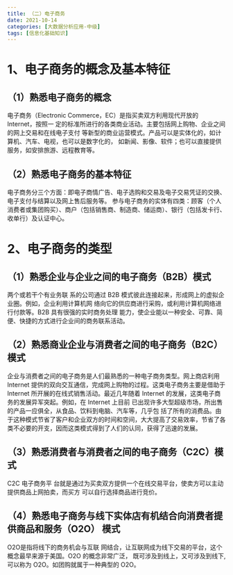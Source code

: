```yaml
---
title: （二）电子商务
date: 2021-10-14
categories: [大数据分析应用-中级]
tags: [信息化基础知识]
---
```



# 1、电子商务的概念及基本特征 
## （1）熟悉电子商务的概念 
电子商务（Electronic Commerce，EC）是指买卖双方利用现代开放的 Internet，按照一 定的标准所进行的各类商业活动。主要包括网上购物、企业之间的网上交易和在线电子支付 等新型的商业运营模式。产品可以是实体化的，如计算机、汽车、电视，也可以是数字化的， 如新闻、影像、软件；也可以直接提供服务，如安排旅游、远程教育等。
## （2）熟悉电子商务的基本特征 
电子商务分三个方面：即电子商情广告、电子选购和交易及电子交易凭证的交换、电子支付与结算以及网上售后服务等。 
参与电子商务的实体有四类：顾客（个人消费者或集团购买）、商户（包括销售商、制造商、储运商）、银行（包括发卡行、收单行）及认证中心。

# 2、电子商务的类型 
## （1）熟悉企业与企业之间的电子商务（B2B）模式 
两个或若干个有业务联 系的公司通过 B2B 模式彼此连接起来，形成网上的虚拟企业圈。例如，企业利用计算机网 络向它的供应商进行采购，或利用计算机网络进行付款等。B2B 具有很强的实时商务处理 能力，使企业能以一种安全、可靠、简便、快捷的方式进行企业间的商务联系活动。
## （2）熟悉商业企业与消费者之间的电子商务（B2C）模式 
企业与消费者之间的电子商务是人们最熟悉的一种电子商务类型。网上商店利用 Internet 提供的双向交互通信，完成网上购物的过程。这类电子商务主要是借助于 Internet 所开展的在线式销售活动。最近几年随着 Internet 的发展，这类电子商务的发展异军突起。例如，在 Internet 上目前 已出现许多大型超级市场，所出售的产品一应俱全，从食品、饮料到电脑、汽车等，几乎包 括了所有的消费品。由于这种模式节省了客户和企业双方的时间和空间，大大提高了交易效率，节省了各类不必要的开支，因而这类模式得到了人们的认同，获得了迅速的发展。
## （3）熟悉消费者与消费者之间的电子商务（C2C）模式 
C2C 电子商务平 台就是通过为买卖双方提供一个在线交易平台，使卖方可以主动提供商品上网拍卖，而买方 可以自行选择商品进行竞价。
## （4）熟悉电子商务与线下实体店有机结合向消费者提供商品和服务（O2O） 模式
O2O是指将线下的商务机会与互联 网结合，让互联网成为线下交易的平台，这个概念最早来源于美国。O2O 的概念非常广泛， 既可涉及到线上，又可涉及到线下,可以称为 O2O。如团购就属于一种典型的 O2O。